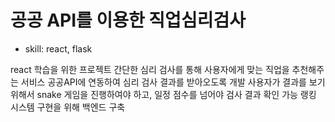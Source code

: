 # 공공 API를 이용한 직업심리검사
- skill: react, flask

react 학습을 위한 프로젝트
간단한 심리 검사를 통해 사용자에게 맞는 직업을 추천해주는 서비스
공공API에 연동하여 심리 검사 결과를 받아오도록 개발
사용자가 결과를 보기 위해서 snake 게임을 진행하여야 하고, 일정 점수를 넘어야 검사 결과 확인 가능
랭킹 시스템 구현을 위해 백엔드 구축
